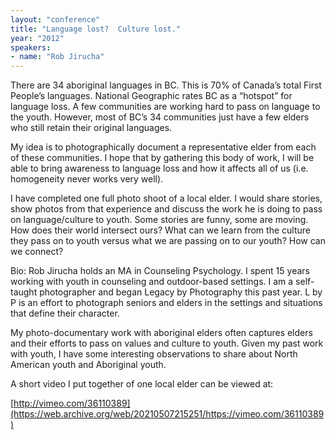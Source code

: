 ```yaml
---
layout: "conference"
title: "Language lost?  Culture lost."
year: "2012"
speakers:
- name: "Rob Jirucha"
---
```



There are 34 aboriginal languages in BC. This is 70% of Canada’s total First
People’s languages. National Geographic rates BC as a “hotspot” for language
loss. A few communities are working hard to pass on language to the youth.
However, most of BC’s 34 communities just have a few elders who still retain
their original languages.

My idea is to photographically document a representative elder from each of
these communities. I hope that by gathering this body of work, I will be able
to bring awareness to language loss and how it affects all of us (i.e.
homogeneity never works very well).

I have completed one full photo shoot of a local elder. I would share stories,
show photos from that experience and discuss the work he is doing to pass on
language/culture to youth. Some stories are funny, some are moving. How does
their world intersect ours? What can we learn from the culture they pass on to
youth versus what we are passing on to our youth? How can we connect?

Bio: Rob Jirucha holds an MA in Counseling Psychology. I spent 15 years
working with youth in counseling and outdoor-based settings. I am a self-
taught photographer and began Legacy by Photography this past year. L by P is
an effort to photograph seniors and elders in the settings and situations that
define their character.

My photo-documentary work with aboriginal elders often captures elders and
their efforts to pass on values and culture to youth. Given my past work with
youth, I have some interesting observations to share about North American
youth and Aboriginal youth.

A short video I put together of one local elder can be viewed at:

[http://vimeo.com/36110389](https://web.archive.org/web/20210507215251/https://vimeo.com/36110389)


[//]: # (Retrieved from https://web.archive.org/web/20210413200729/https://www.ideawave.ca/2012-conference/language-lost-culture-lost)